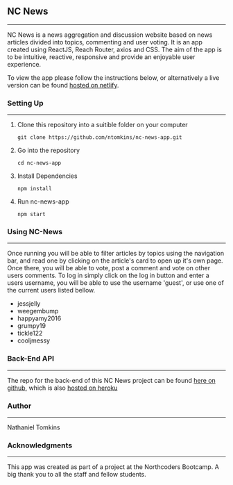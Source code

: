 ## NC News

---

NC News is a news aggregation and discussion website based on news articles divided into topics, commenting and user voting. It is an app created using ReactJS, Reach Router, axios and CSS. The aim of the app is to be intuitive, reactive, responsive and provide an enjoyable user experience.

To view the app please follow the instructions below, or alternatively a live version can be found [hosted on netlify](https://ntomkins-nc-news-app.netlify.com/).

### Setting Up

---

1. Clone this repository into a suitible folder on your computer

   `git clone https://github.com/ntomkins/nc-news-app.git`

2. Go into the repository

   `cd nc-news-app`

3. Install Dependencies

   `npm install`

4. Run nc-news-app

   `npm start`

### Using NC-News

---

Once running you will be able to filter articles by topics using the navigation bar, and read one by clicking on the article's card to open up it's own page. Once there, you will be able to vote, post a comment and vote on other users comments. To log in simply click on the log in button and enter a users username, you will be able to use the username 'guest', or use one of the current users listed bellow.

- jessjelly
- weegembump
- happyamy2016
- grumpy19
- tickle122
- cooljmessy

### Back-End API

---

The repo for the back-end of this NC News project can be found [here on github](https://github.com/ntomkins/nc-news), which is also [hosted on heroku](https://ntomkins-nc-news-app.herokuapp.com/api)

### Author

---

Nathaniel Tomkins

### Acknowledgments

---

This app was created as part of a project at the Northcoders Bootcamp. A big thank you to all the staff and fellow students.
